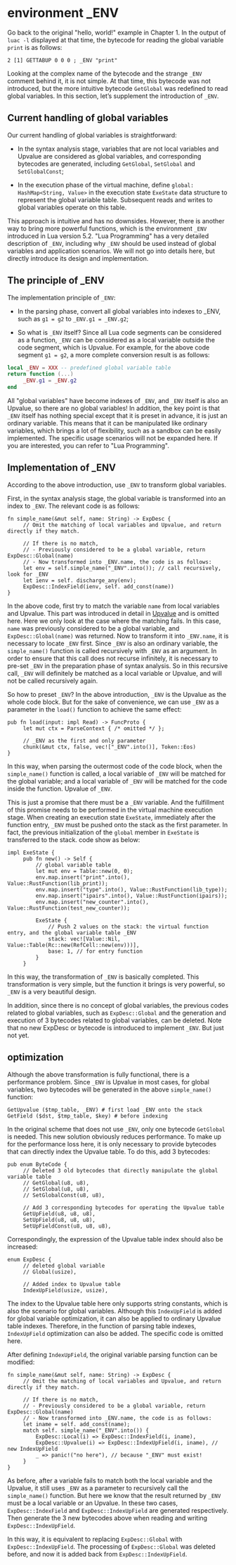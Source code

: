 # environment _ENV

Go back to the original "hello, world!" example in Chapter 1. In the output of `luac -l` displayed at that time, the bytecode for reading the global variable `print` is as follows:

```
2 [1] GETTABUP 0 0 0 ; _ENV "print"
```

Looking at the complex name of the bytecode and the strange `_ENV` comment behind it, it is not simple. At that time, this bytecode was not introduced, but the more intuitive bytecode `GetGlobal` was redefined to read global variables. In this section, let’s supplement the introduction of `_ENV`.

## Current handling of global variables

Our current handling of global variables is straightforward:

- In the syntax analysis stage, variables that are not local variables and Upvalue are considered as global variables, and corresponding bytecodes are generated, including `GetGlobal`, `SetGlobal` and `SetGlobalConst`;

- In the execution phase of the virtual machine, define `global: HashMap<String, Value>` in the execution state `ExeState` data structure to represent the global variable table. Subsequent reads and writes to global variables operate on this table.

This approach is intuitive and has no downsides. However, there is another way to bring more powerful functions, which is the environment `_ENV` introduced in Lua version 5.2. "Lua Programming" has a very detailed description of `_ENV`, including why `_ENV` should be used instead of global variables and application scenarios. We will not go into details here, but directly introduce its design and implementation.

## The principle of _ENV

The implementation principle of `_ENV`:

- In the parsing phase, convert all global variables into indexes to _ENV, such as `g1 = g2` to `_ENV.g1 = _ENV.g2`;

- So what is `_ENV` itself? Since all Lua code segments can be considered as a function, `_ENV` can be considered as a local variable outside the code segment, which is Upvalue. For example, for the above code segment `g1 = g2`, a more complete conversion result is as follows:

```lua
local _ENV = XXX -- predefined global variable table
return function (...)
     _ENV.g1 = _ENV.g2
end
```

All "global variables" have become indexes of `_ENV`, and `_ENV` itself is also an Upvalue, so there are no global variables! In addition, the key point is that `_ENV` itself has nothing special except that it is preset in advance, it is just an ordinary variable. This means that it can be manipulated like ordinary variables, which brings a lot of flexibility, such as a sandbox can be easily implemented. The specific usage scenarios will not be expanded here. If you are interested, you can refer to "Lua Programming".

## Implementation of _ENV

According to the above introduction, use `_ENV` to transform global variables.

First, in the syntax analysis stage, the global variable is transformed into an index to `_ENV`. The relevant code is as follows:

```rust, ignore
fn simple_name(&mut self, name: String) -> ExpDesc {
     // Omit the matching of local variables and Upvalue, and return directly if they match.

     // If there is no match,
     // - Previously considered to be a global variable, return ExpDesc::Global(name)
     // - Now transformed into _ENV.name, the code is as follows:
     let env = self.simple_name("_ENV".into()); // call recursively, look for _ENV
     let ienv = self. discharge_any(env);
     ExpDesc::IndexField(ienv, self. add_const(name))
}
```

In the above code, first try to match the variable `name` from local variables and Upvalue. This part was introduced in detail in [Upvalue](./ch09-02.escape_and_closure.md) and is omitted here. Here we only look at the case where the matching fails. In this case, `name` was previously considered to be a global variable, and `ExpDesc::Global(name)` was returned. Now to transform it into `_ENV.name`, it is necessary to locate `_ENV` first. Since `_ENV` is also an ordinary variable, the `simple_name()` function is called recursively with `_ENV` as an argument. In order to ensure that this call does not recurse infinitely, it is necessary to pre-set `_ENV` in the preparation phase of syntax analysis. So in this recursive call, `_ENV` will definitely be matched as a local variable or Upvalue, and will not be called recursively again.

So how to preset `_ENV`? In the above introduction, `_ENV` is the Upvalue as the whole code block. But for the sake of convenience, we can use `_ENV` as a parameter in the `load()` function to achieve the same effect:

```rust, ignore
pub fn load(input: impl Read) -> FuncProto {
     let mut ctx = ParseContext { /* omitted */ };

     // _ENV as the first and only parameter
     chunk(&mut ctx, false, vec!["_ENV".into()], Token::Eos)
}
```

In this way, when parsing the outermost code of the code block, when the `simple_name()` function is called, a local variable of `_ENV` will be matched for the global variable; and a local variable of `_ENV` will be matched for the code inside the function. Upvalue of `_ENV`.

This is just a promise that there must be a `_ENV` variable. And the fulfillment of this promise needs to be performed in the virtual machine execution stage. When creating an execution state `ExeState`, immediately after the function entry, `_ENV` must be pushed onto the stack as the first parameter. In fact, the previous initialization of the `global` member in `ExeState` is transferred to the stack. code show as below:

```rust, ignore
impl ExeState {
     pub fn new() -> Self {
         // global variable table
         let mut env = Table::new(0, 0);
         env.map.insert("print".into(), Value::RustFunction(lib_print));
         env.map.insert("type".into(), Value::RustFunction(lib_type));
         env.map.insert("ipairs".into(), Value::RustFunction(ipairs));
         env.map.insert("new_counter".into(), Value::RustFunction(test_new_counter));

         ExeState {
             // Push 2 values on the stack: the virtual function entry, and the global variable table _ENV
             stack: vec![Value::Nil, Value::Table(Rc::new(RefCell::new(env)))],
             base: 1, // for entry function
         }
     }
```

In this way, the transformation of `_ENV` is basically completed. This transformation is very simple, but the function it brings is very powerful, so `_ENV` is a very beautiful design.

In addition, since there is no concept of global variables, the previous codes related to global variables, such as `ExpDesc::Global` and the generation and execution of 3 bytecodes related to global variables, can be deleted. Note that no new ExpDesc or bytecode is introduced to implement `_ENV`. But just not yet.

## optimization

Although the above transformation is fully functional, there is a performance problem. Since `_ENV` is Upvalue in most cases, for global variables, two bytecodes will be generated in the above `simple_name()` function:

```
GetUpvalue ($tmp_table, _ENV) # first load _ENV onto the stack
GetField ($dst, $tmp_table, $key) # before indexing
```

In the original scheme that does not use `_ENV`, only one bytecode `GetGlobal` is needed. This new solution obviously reduces performance. To make up for the performance loss here, it is only necessary to provide bytecodes that can directly index the Upvalue table. To do this, add 3 bytecodes:

```rust, ignore
pub enum ByteCode {
     // Deleted 3 old bytecodes that directly manipulate the global variable table
     // GetGlobal(u8, u8),
     // SetGlobal(u8, u8),
     // SetGlobalConst(u8, u8),

     // Add 3 corresponding bytecodes for operating the Upvalue table
     GetUpField(u8, u8, u8),
     SetUpField(u8, u8, u8),
     SetUpFieldConst(u8, u8, u8),
```

Correspondingly, the expression of the Upvalue table index should also be increased:

```rust, ignore
enum ExpDesc {
     // deleted global variable
     // Global(usize),

     // Added index to Upvalue table
     IndexUpField(usize, usize),
```

The index to the Upvalue table here only supports string constants, which is also the scenario for global variables. Although this `IndexUpField` is added for global variable optimization, it can also be applied to ordinary Upvalue table indexes. Therefore, in the function of parsing table indexes, `IndexUpField` optimization can also be added. The specific code is omitted here.

After defining `IndexUpField`, the original variable parsing function can be modified:

```rust, ignore
fn simple_name(&mut self, name: String) -> ExpDesc {
     // Omit the matching of local variables and Upvalue, and return directly if they match.

     // If there is no match,
     // - Previously considered to be a global variable, return ExpDesc::Global(name)
     // - Now transformed into _ENV.name, the code is as follows:
     let iname = self. add_const(name);
     match self. simple_name("_ENV".into()) {
         ExpDesc::Local(i) => ExpDesc::IndexField(i, iname),
         ExpDesc::Upvalue(i) => ExpDesc::IndexUpField(i, iname), // new IndexUpField
         _ => panic!("no here"), // because "_ENV" must exist!
     }
}
```

As before, after a variable fails to match both the local variable and the Upvalue, it still uses `_ENV` as a parameter to recursively call the `simple_name()` function. But here we know that the result returned by `_ENV` must be a local variable or an Upvalue. In these two cases, `ExpDesc::IndexField` and `ExpDesc::IndexUpField` are generated respectively. Then generate the 3 new bytecodes above when reading and writing `ExpDesc::IndexUpField`.

In this way, it is equivalent to replacing `ExpDesc::Global` with `ExpDesc::IndexUpField`. The processing of `ExpDesc::Global` was deleted before, and now it is added back from `ExpDesc::IndexUpField`.